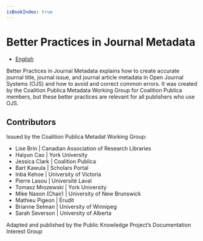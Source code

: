```yaml
---
isBookIndex: true
---
```

# Better Practices in Journal Metadata

* [English](en/)

Better Practices in Journal Metadata explains how to create accurate journal title, journal issue, and journal article metadata in Open Journal Systems (OJS) and how to avoid and correct common errors. It was created by the Coalition Publica Metadata Working Group for Coalition Publica members, but these better practices are relevant for all publishers who use OJS.

## Contributors

Issued by the Coalition Publica Metadat Working Group: 
* Lise Brin | Canadian Association of Research Libraries
* Haiyun Cao | York University
* Jessica Clark | Coalition Publica
* Bart Kawula | Scholars Portal
* Inba Kehoe | University of Victoria
* Pierre Lasou | Université Laval
* Tomasz Mrozewski | York University
* Mike Nason (Chair) | University of New Brunswick
* Mathieu Pigeon | Érudit
* Brianne Selman | University of Winnipeg
* Sarah Severson | University of Alberta

Adapted and published by the Public Knowledge Project’s Documentation Interest Group

